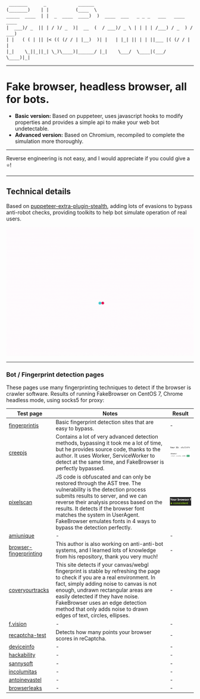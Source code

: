
     _______      _            ______                                          
    (_______)    | |          (____  \                                         
    _____  ____  | |  _  ____  ____)  )  ____  ___   _ _ _   ___   ____   ____
    |  ___)/ _  || | / )/ _  )|  __  (  / ___)/ _ \ | | | | /___) / _  ) / ___)
    | |   ( ( | || |< (( (/ / | |__)  )| |   | |_| || | | ||___ |( (/ / | |    
    |_|    \_||_||_| \_)\____)|______/ |_|    \___/  \____|(___/  \____)|_|

-----

# Fake browser, headless browser, all for bots.

* **Basic version:**
Based on puppeteer, uses javascript hooks to modify properties and provides a simple api to make your web bot undetectable.
* **Advanced version:**
Based on Chromium, recompiled to complete the simulation more thoroughly.

-----

Reverse engineering is not easy, and I would appreciate if you could give a ⭐!

-----

## Technical details

Based on [puppeteer-extra-plugin-stealth](https://github.com/berstend/puppeteer-extra/tree/master/packages/puppeteer-extra-plugin-stealth), adding lots of evasions to bypass anti-robot checks, providing toolkits to help bot simulate operation of real users.

![](doc/fakebrowser-demo.gif)

-----

### Bot / Fingerprint detection pages

These pages use many fingerprinting techniques to detect if the browser is crawler software.
Results of running FakeBrowser on CentOS 7, Chrome headless mode, using socks5 for proxy:

| Test page | Notes | Result |
| - | - | - |
| [fingerprintjs](https://fingerprintjs.github.io/fingerprintjs/) | Basic fingerprint detection sites that are easy to bypass. | - |
| [creepjs](https://abrahamjuliot.github.io/creepjs/) | Contains a lot of very advanced detection methods, bypassing it took me a lot of time, but he provides source code, thanks to the author. It uses Worker, ServiceWorker to detect at the same time, and FakeBrowser is perfectly bypassed. | ![](doc/test-score-creepjs.jpg) |
| [pixelscan](https://pixelscan.net) | JS code is obfuscated and can only be restored through the AST tree. The vulnerability is the detection process submits results to server, and we can reverse their analysis process based on the results. It detects if the browser font matches the system in UserAgent. FakeBrowser emulates fonts in 4 ways to bypass the detection perfectly. | ![](doc/test-score-pixelscan.jpg) |
| [amiunique](https://amiunique.org/fp) | - | - |
| [browser-fingerprinting](https://niespodd.github.io/browser-fingerprinting) | This author is also working on anti-anti-bot systems, and I learned lots of knowledge from his repository, thank you very much! | - |
| [coveryourtracks](https://coveryourtracks.eff.org/) | This site detects if your canvas/webgl fingerprint is stable by refreshing the page to check if you are a real environment. In fact, simply adding noise to canvas is not enough, undrawn rectangular areas are easily detected if they have noise. FakeBrowser uses an edge detection method that only adds noise to drawn edges of text, circles, ellipses. | - |
| [f.vision](http://f.vision/) | - | - |
| [recaptcha-test](https://antcpt.com/eng/information/demo-form/recaptcha-3-test-score.html) | Detects how many points your browser scores in reCaptcha. | - |
| [deviceinfo](https://www.deviceinfo.me) | - | - |
| [hackability](https://portswigger-labs.net/hackability/) | - | - |
| [sannysoft](https://bot.sannysoft.com/) | - | - |
| [incolumitas](https://bot.incolumitas.com) | - | - |
| [antoinevastel](http://antoinevastel.com/bots) | - | - |
| [browserleaks](https://browserleaks.com) | - | - |
